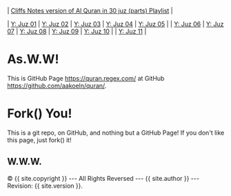 ---
---

| [Cliffs Notes version of Al Quran in 30 juz (parts) Playlist](https://www.youtube.com/playlist?list=PLpz6EHtYk4FrKGgKXL2HY21gZfiWVP-gh) |

| [Y: Juz 01](https://youtu.be/QDk7_WS1I4w) | [Y: Juz 02](https://youtu.be/_5r4Ape5UlU) | [Y: Juz 03](https://youtu.be/rovSfAGStwQ) | [Y: Juz 04](https://youtu.be/__UWBhBDCqw) | [Y: Juz 05](https://youtu.be/azitOZW2KA0) |
| [Y: Juz 06](https://youtu.be/eTYhERW2cGw) | [Y: Juz 07](https://youtu.be/EQIxoGdZwB0) | [Y: Juz 08](https://youtu.be/bqfx7VJnHZY) | [Y: Juz 09](https://youtu.be/Fg0VpL2014k) | [Y: Juz 10](https://youtu.be/aSqEXJb4Ti4) |
| [Y: Juz 11](https://youtu.be/ltlkea-aou8) |

# As.W.W!
  
This is GitHub Page <https://quran.regex.com/> at GitHub <https://github.com/aakoeln/quran/>.

# Fork() You!

This is a git repo, on GitHub, and nothing but a GitHub Page!
If you don't like this page, just fork() it!

## W.W.W.

&copy; {{ site.copyright }} --- All Rights Reversed --- {{ site.author }} --- Revision: {{ site.version }}.


